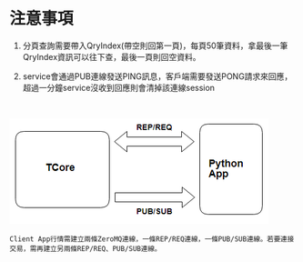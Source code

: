 

# 注意事項

1. 分頁查詢需要帶入QryIndex(帶空則回第一頁)，每頁50筆資料，拿最後一筆QryIndex資訊可以往下查，最後一頁則回空資料。

2. service會通過PUB連線發送PING訊息，客戶端需要發送PONG請求來回應，超過一分鐘service沒收到回應則會清掉該連線session

<br>

 ![](./A/python.png)

    Client App行情需建立兩條ZeroMQ連線，一條REP/REQ連線，一條PUB/SUB連線。若要連接交易，需再建立另兩條REP/REQ、PUB/SUB連線。